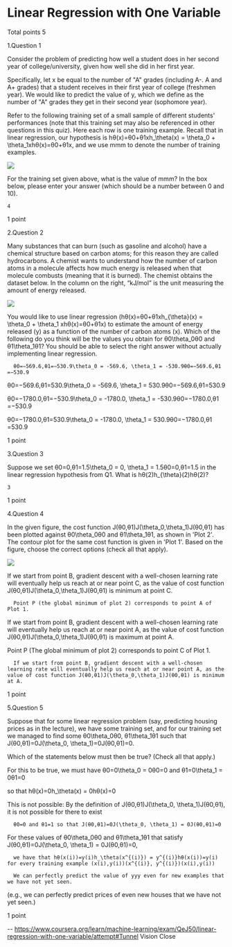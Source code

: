 # Linear Regression with One Variable
 
 Total points 5
> 
 1.Question 1
 
 Consider the problem of predicting how well a student does in her second year of college/university, given how well she did in her first year.
 
 Specifically, let x be equal to the number of "A" grades (including A-. A and A+ grades) that a student receives in their first year of college (freshmen year). We would like to predict the value of y, which we define as the number of "A" grades they get in their second year (sophomore year).
 
 Refer to the following training set of a small sample of different students' performances (note that this training set may also be referenced in other questions in this quiz). Here each row is one training example. Recall that in linear regression, our hypothesis is hθ(x)=θ0+θ1xh_\theta(x) = \theta_0 + \theta_1xhθ​(x)=θ0​+θ1​x, and we use mmm to denote the number of training examples.
 
 ![](https://d396qusza40orc.cloudfront.net/flex-ml/quizIIq1v1.png)

 For the training set given above, what is the value of mmm? In the box below, please enter your answer (which should be a number between 0 and 10). 
 
    4
 
 1 point
 
 2.Question 2
 
 Many substances that can burn (such as gasoline and alcohol) have a chemical structure based on carbon atoms; for this reason they are called hydrocarbons. A chemist wants to understand how the number of carbon atoms in a molecule affects how much energy is released when that molecule combusts (meaning that it is burned). The chemist obtains the dataset below. In the column on the right, “kJ/mol” is the unit measuring the amount of energy released.
 
 ![](https://d396qusza40orc.cloudfront.net/ml/images/2.2-quiz1.png)
 
 You would like to use linear regression (hθ(x)=θ0+θ1xh_{\theta}(x) = \theta_0 + \theta_1 xhθ​(x)=θ0​+θ1​x) to estimate the amount of energy released (y) as a function of the number of carbon atoms (x). Which of the following do you think will be the values you obtain for θ0\theta_0θ0​ and θ1\theta_1θ1​? You should be able to select the right answer without actually implementing linear regression. 
 
  
      θ0=−569.6,θ1=−530.9\theta_0 = -569.6, \theta_1 = -530.9θ0​=−569.6,θ1​=−530.9 
 
  θ0=−569.6,θ1=530.9\theta_0 = -569.6, \theta_1 = 530.9θ0​=−569.6,θ1​=530.9 
 
  θ0=−1780.0,θ1=−530.9\theta_0 = -1780.0, \theta_1 = -530.9θ0​=−1780.0,θ1​=−530.9 
 
  θ0=−1780.0,θ1=530.9\theta_0 = -1780.0, \theta_1 = 530.9θ0​=−1780.0,θ1​=530.9 
 
 1 point
 
  3.Question 3
 
 Suppose we set θ0=0,θ1=1.5\theta_0 = 0, \theta_1 = 1.5θ0​=0,θ1​=1.5 in the linear regression hypothesis from Q1\. What is hθ(2)h_{\theta}(2)hθ​(2)? 
 
    3
 
 1 point
 
  4.Question 4
 
 In the given figure, the cost function J(θ0,θ1)J(\theta_0,\theta_1)J(θ0​,θ1​) has been plotted against θ0\theta_0θ0​ and θ1\theta_1θ1​, as shown in 'Plot 2'. The contour plot for the same cost function is given in 'Plot 1'. Based on the figure, choose the correct options (check all that apply).
 
 ![](https://d396qusza40orc.cloudfront.net/ml/images/4.2-quiz-1.png) 
 
  If we start from point B, gradient descent with a well-chosen learning rate will eventually help us reach at or near point C, as the value of cost function J(θ0,θ1)J(\theta_0,\theta_1)J(θ0​,θ1​) is minimum at point C. 
 
  
      Point P (the global minimum of plot 2) corresponds to point A of Plot 1. 
 
  If we start from point B, gradient descent with a well-chosen learning rate will eventually help us reach at or near point A, as the value of cost function J(θ0,θ1)J(\theta_0,\theta_1)J(θ0​,θ1​) is maximum at point A. 
 
  Point P (The global minimum of plot 2) corresponds to point C of Plot 1. 
 
  
      If we start from point B, gradient descent with a well-chosen learning rate will eventually help us reach at or near point A, as the value of cost function J(θ0,θ1)J(\theta_0,\theta_1)J(θ0​,θ1​) is minimum at A. 
 
 1 point
 
  5.Question 5
 
 Suppose that for some linear regression problem (say, predicting housing prices as in the lecture), we have some training set, and for our training set we managed to find some θ0\theta_0θ0​, θ1\theta_1θ1​ such that J(θ0,θ1)=0J(\theta_0, \theta_1)=0J(θ0​,θ1​)=0.
 
 Which of the statements below must then be true? (Check all that apply.) 
 
  For this to be true, we must have θ0=0\theta_0 = 0θ0​=0 and θ1=0\theta_1 = 0θ1​=0
 
 so that hθ(x)=0h_\theta(x) = 0hθ​(x)=0 
 
  This is not possible: By the definition of J(θ0,θ1)J(\theta_0, \theta_1)J(θ0​,θ1​), it is not possible for there to exist
 
      θ0=0 and θ1=1​ so that J(θ0,θ1)=0J(\theta_0, \theta_1) = 0J(θ0​,θ1​)=0 
 
  For these values of θ0\theta_0θ0​ and θ1\theta_1θ1​ that satisfy J(θ0,θ1)=0J(\theta_0, \theta_1) = 0J(θ0​,θ1​)=0,
 
 
      we have that hθ(x(i))=y(i)h_\theta(x^{(i)}) = y^{(i)}hθ​(x(i))=y(i) for every training example (x(i),y(i))(x^{(i)}, y^{(i)})(x(i),y(i)) 
 
      We can perfectly predict the value of yyy even for new examples that we have not yet seen.
 
 (e.g., we can perfectly predict prices of even new houses that we have not yet seen.) 
 
 1 point

 -- https://www.coursera.org/learn/machine-learning/exam/QeJ50/linear-regression-with-one-variable/attempt#Tunnel Vision Close
